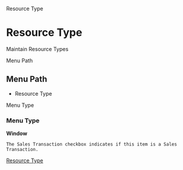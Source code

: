 
Resource Type
# Resource Type


Maintain Resource Types

Menu Path
## Menu Path



- Resource Type

Menu Type
### Menu Type

**Window**

```
The Sales Transaction checkbox indicates if this item is a Sales Transaction.
```

[Resource Type](../../window-resource-type.md)